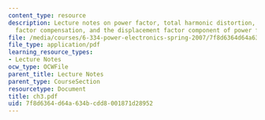 ```yaml
---
content_type: resource
description: Lecture notes on power factor, total harmonic distortion, passive power
  factor compensation, and the displacement factor component of power factor.
file: /media/courses/6-334-power-electronics-spring-2007/7f8d6364d64a634bcdd8001871d28952_ch3.pdf
file_type: application/pdf
learning_resource_types:
- Lecture Notes
ocw_type: OCWFile
parent_title: Lecture Notes
parent_type: CourseSection
resourcetype: Document
title: ch3.pdf
uid: 7f8d6364-d64a-634b-cdd8-001871d28952
---
```

